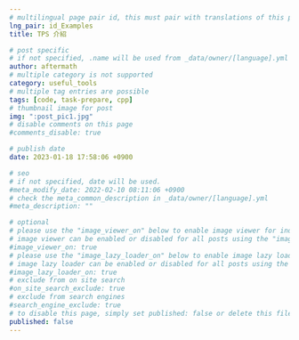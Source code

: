 ```yaml
---
# multilingual page pair id, this must pair with translations of this page. (This name must be unique)
lng_pair: id_Examples
title: TPS 介紹

# post specific
# if not specified, .name will be used from _data/owner/[language].yml
author: aftermath
# multiple category is not supported
category: useful_tools
# multiple tag entries are possible
tags: [code, task-prepare, cpp]
# thumbnail image for post
img: ":post_pic1.jpg"
# disable comments on this page
#comments_disable: true

# publish date
date: 2023-01-18 17:58:06 +0900

# seo
# if not specified, date will be used.
#meta_modify_date: 2022-02-10 08:11:06 +0900
# check the meta_common_description in _data/owner/[language].yml
#meta_description: ""

# optional
# please use the "image_viewer_on" below to enable image viewer for individual pages or posts (_posts/ or [language]/_posts folders).
# image viewer can be enabled or disabled for all posts using the "image_viewer_posts: true" setting in _data/conf/main.yml.
#image_viewer_on: true
# please use the "image_lazy_loader_on" below to enable image lazy loader for individual pages or posts (_posts/ or [language]/_posts folders).
# image lazy loader can be enabled or disabled for all posts using the "image_lazy_loader_posts: true" setting in _data/conf/main.yml.
#image_lazy_loader_on: true
# exclude from on site search
#on_site_search_exclude: true
# exclude from search engines
#search_engine_exclude: true
# to disable this page, simply set published: false or delete this file
published: false
---
```


